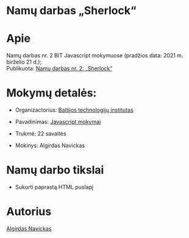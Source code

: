 ﻿# Namų darbas „Sherlock“

# Apie

Namų darbas nr. 2 BIT Javascript mokymuose (pradžios data: 2021 m. birželio 21 d.);<br>
Publikuota: [Namų darbas nr. 2: „Sherlock“](https://algis1978.github.io/2-sherlock/)

# Mokymų detalės:

* Organizactorius:
[Baltijos technologijų institutas](https://bit.lt/)


* Pavadinimas:
[Javascript mokymai](https://bit.lt/studijos/javascript-studijos/)


* Trukmė:
22 savaitės

* Mokinys:
Algirdas Navickas
# Namų darbo tikslai
- Sukurti paprastą HTML puslapį

# Autorius

[Algirdas Navickas](https://github.com/algis1978) 

